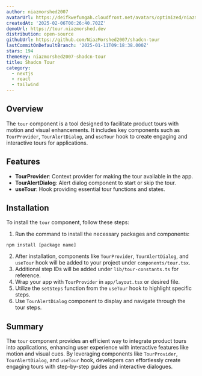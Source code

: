 ```yaml
---
author: niazmorshed2007
avatarUrl: https://deifkwefumgah.cloudfront.net/avatars/optimized/niazmorshed2007-shadcn-tour-avatar-128.webp
createdAt: '2025-02-06T00:26:40.702Z'
demoUrl: https://tour.niazmorshed.dev
distribution: open-source
githubUrl: https://github.com/NiazMorshed2007/shadcn-tour
lastCommitOnDefaultBranch: '2025-01-11T09:18:38.000Z'
stars: 194
themeKey: niazmorshed2007-shadcn-tour
title: Shadcn Tour
category:
  - nextjs
  - react
  - tailwind
---
```

## Overview
The `tour` component is a tool designed to facilitate product tours with motion and visual enhancements. It includes key components such as `TourProvider`, `TourAlertDialog`, and `useTour` hook to create engaging and interactive tours for applications.

## Features
- **TourProvider**: Context provider for making the tour available in the app.
- **TourAlertDialog**: Alert dialog component to start or skip the tour.
- **useTour**: Hook providing essential tour functions and states.

## Installation
To install the `tour` component, follow these steps:
1. Run the command to install the necessary packages and components:
```
npm install [package name]
```
2. After installation, components like `TourProvider`, `TourAlertDialog`, and `useTour` hook will be added to your project under `components/tour.tsx`.
3. Additional step IDs will be added under `lib/tour-constants.ts` for reference.
4. Wrap your app with `TourProvider` in `app/layout.tsx` or desired file.
5. Utilize the `setSteps` function from the `useTour` hook to highlight specific steps.
6. Use `TourAlertDialog` component to display and navigate through the tour steps.

## Summary
The `tour` component provides an efficient way to integrate product tours into applications, enhancing user experience with interactive features like motion and visual cues. By leveraging components like `TourProvider`, `TourAlertDialog`, and `useTour` hook, developers can effortlessly create engaging tours with step-by-step guides and interactive dialogues.